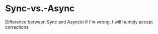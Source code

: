 # Sync-vs.-Async
Difference between Sync and Async\n
If I'm wrong, I will humbly accept corrections
